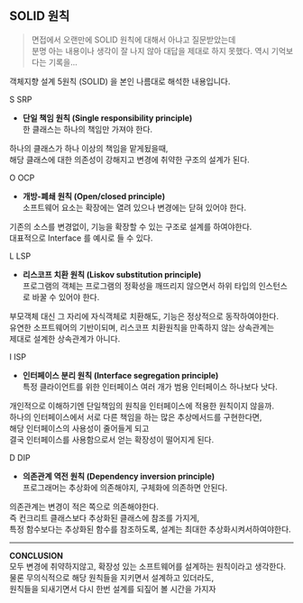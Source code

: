**SOLID 원칙**
--
> 면접에서 오랜만에 SOLID 원칙에 대해서 아냐고 질문받았는데   
> 분명 아는 내용이나 생각이 잘 나지 않아 대답을 제대로 하지 못했다. 역시 기억보다는 기록을...

객체지향 설계 5원칙 (SOLID) 을 본인 나름대로 해석한 내용입니다.

S	SRP  
- **단일 책임 원칙 (Single responsibility principle)**  
  한 클래스는 하나의 책임만 가져야 한다.

하나의 클래스가 하나 이상의 책임을 맡게됬을때,  
해당 클래스에 대한 의존성이 강해지고
변경에 취약한 구조의 설계가 된다.

O	OCP  
- **개방-폐쇄 원칙 (Open/closed principle)**  
소프트웨어 요소는 확장에는 열려 있으나 변경에는 닫혀 있어야 한다.

기존의 소스를 변경없이,  기능을 확장할 수 있는 구조로 설계를 하여야한다.  
대표적으로 Interface 를 예시로 들 수 있다.

L	LSP  
- **리스코프 치환 원칙 (Liskov substitution principle)**  
프로그램의 객체는 프로그램의 정확성을 깨뜨리지 않으면서 하위 타입의 인스턴스로 바꿀 수 있어야 한다.

부모객체 대신 그 자리에 자식객체로 치환해도, 기능은 정상적으로 동작하여야한다.  
유연한 소프트웨어의 기반이되며, 리스코프 치환원칙을 만족하지 않는 상속관계는  
제대로 설계한 상속관계가 아니다.

I	ISP  
- **인터페이스 분리 원칙 (Interface segregation principle)**  
특정 클라이언트를 위한 인터페이스 여러 개가 범용 인터페이스 하나보다 낫다.  

개인적으로 이해하기엔 단일책임의 원칙을 인터페이스에 적용한 원칙이지 않을까.  
하나의 인터페이스에서 서로 다른 책임을 하는 많은 추상메서드를 구현한다면,  
해당 인터페이스의 사용성이 줄어들게 되고   
결국 인터페이스를 사용함으로서 얻는 확장성이 떨어지게 된다.

D	DIP  
- **의존관계 역전 원칙 (Dependency inversion principle)**    
프로그래머는 추상화에 의존해야지, 구체화에 의존하면 안된다.    

의존관계는 변경이 적은 쪽으로 의존해야한다.  
즉 컨크리트 클래스보다 추상화된 클래스에 참조를 가지게,  
특정 함수보다는 추상화된 함수를 참조하도록,  설계는 최대한 추상화시켜서하여야한다.

---  
**CONCLUSION**  
모두 변경에 취약하지않고, 확장성 있는 소프트웨어를 설계하는 원칙이라고 생각한다.  
물론 무의식적으로 해당 원칙들을 지키면서 설계하고 있더라도,     
원칙들을 되새기면서 다시 한번 설계를 되짚어 볼 시간을 가지자

